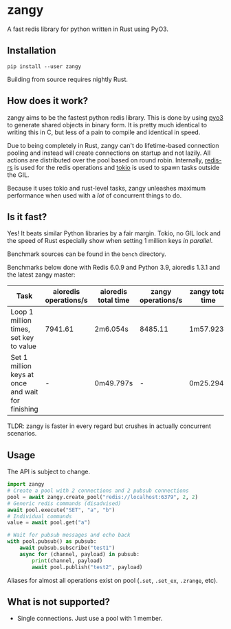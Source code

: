 # zangy

A fast redis library for python written in Rust using PyO3.

## Installation

`pip install --user zangy`

Building from source requires nightly Rust.

## How does it work?

zangy aims to be the fastest python redis library. This is done by using [pyo3](https://pyo3.rs) to generate shared objects in binary form. It is pretty much identical to writing this in C, but less of a pain to compile and identical in speed.

Due to being completely in Rust, zangy can't do lifetime-based connection pooling and instead will create connections on startup and not lazily. All actions are distributed over the pool based on round robin. Internally, [redis-rs](https://github.com/mitsuhiko/redis-rs) is used for the redis operations and [tokio](https://github.com/tokio-rs/tokio) is used to spawn tasks outside the GIL.

Because it uses tokio and rust-level tasks, zangy unleashes maximum performance when used with a _lot_ of concurrent things to do.

## Is it fast?

Yes! It beats similar Python libraries by a fair margin. Tokio, no GIL lock and the speed of Rust especially show when setting 1 million keys _in parallel_.

Benchmark sources can be found in the `bench` directory.

Benchmarks below done with Redis 6.0.9 and Python 3.9, aioredis 1.3.1 and the latest zangy master:

| Task                                              | aioredis operations/s | aioredis total time | zangy operations/s | zangy total time |
| ------------------------------------------------- | --------------------- | ------------------- | ------------------ | ---------------- |
| Loop 1 million times, set key to value            | 7941.61               | 2m6.054s            | 8485.11            | 1m57.923s        |
| Set 1 million keys at once and wait for finishing | -                     | 0m49.797s           | -                  | 0m25.294s        |

TLDR: zangy is faster in every regard but crushes in actually concurrent scenarios.

## Usage

The API is subject to change.

```py
import zangy
# Create a pool with 2 connections and 2 pubsub connections
pool = await zangy.create_pool("redis://localhost:6379", 2, 2)
# Generic redis commands (disadvised)
await pool.execute("SET", "a", "b")
# Individual commands
value = await pool.get("a")

# Wait for pubsub messages and echo back
with pool.pubsub() as pubsub:
    await pubsub.subscribe("test1")
    async for (channel, payload) in pubsub:
        print(channel, payload)
        await pool.publish("test2", payload)
```

Aliases for almost all operations exist on pool (`.set`, `.set_ex`, `.zrange`, etc).

## What is not supported?

- Single connections. Just use a pool with 1 member.
